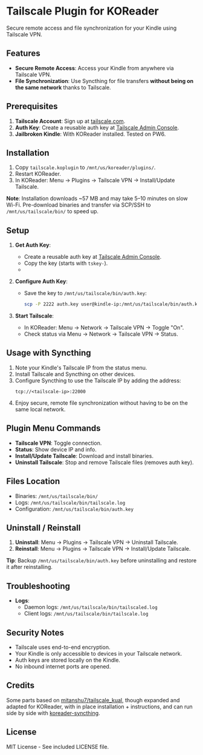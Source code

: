 # Tailscale Plugin for KOReader

Secure remote access and file synchronization for your Kindle using Tailscale VPN.

## Features

- **Secure Remote Access**: Access your Kindle from anywhere via Tailscale VPN.
- **File Synchronization**: Use Syncthing for file transfers **without being on the same network** thanks to Tailscale.

## Prerequisites

1. **Tailscale Account**: Sign up at [tailscale.com](https://tailscale.com).
2. **Auth Key**: Create a reusable auth key at [Tailscale Admin Console](https://login.tailscale.com/admin/settings/keys).
3. **Jailbroken Kindle**: With KOReader installed. Tested on PW6.

## Installation

1. Copy `tailscale.koplugin` to `/mnt/us/koreader/plugins/`.
2. Restart KOReader.
3. In KOReader: Menu → Plugins → Tailscale VPN → Install/Update Tailscale.

**Note**: Installation downloads ~57 MB and may take 5–10 minutes on slow Wi-Fi. Pre-download binaries and transfer via SCP/SSH to `/mnt/us/tailscale/bin/` to speed up.

## Setup

1. **Get Auth Key**:
   - Create a reusable auth key at [Tailscale Admin Console](https://login.tailscale.com/admin/settings/keys).
   - Copy the key (starts with `tskey-`).
   - 

2. **Configure Auth Key**:
   - Save the key to `/mnt/us/tailscale/bin/auth.key`:
     ```sh
     scp -P 2222 auth.key user@kindle-ip:/mnt/us/tailscale/bin/auth.key
     ```

3. **Start Tailscale**:
   - In KOReader: Menu → Network → Tailscale VPN → Toggle "On".
   - Check status via Menu → Network → Tailscale VPN → Status.

## Usage with Syncthing

1. Note your Kindle's Tailscale IP from the status menu.
2. Install Tailscale and Syncthing on other devices.
3. Configure Syncthing to use the Tailscale IP by adding the address:
   ```
   tcp://<tailscale-ip>:22000
   ```
4. Enjoy secure, remote file synchronization without having to be on the same local network.

## Plugin Menu Commands

- **Tailscale VPN**: Toggle connection.
- **Status**: Show device IP and info.
- **Install/Update Tailscale**: Download and install binaries.
- **Uninstall Tailscale**: Stop and remove Tailscale files (removes auth key).

## Files Location

- Binaries: `/mnt/us/tailscale/bin/`
- Logs: `/mnt/us/tailscale/bin/tailscale.log`
- Configuration: `/mnt/us/tailscale/bin/auth.key`

## Uninstall / Reinstall

1. **Uninstall**: Menu → Plugins → Tailscale VPN → Uninstall Tailscale.
2. **Reinstall**: Menu → Plugins → Tailscale VPN → Install/Update Tailscale.

**Tip**: Backup `/mnt/us/tailscale/bin/auth.key` before uninstalling and restore it after reinstalling.

## Troubleshooting

- **Logs**:
  - Daemon logs: `/mnt/us/tailscale/bin/tailscaled.log`
  - Client logs: `/mnt/us/tailscale/bin/tailscale.log`

## Security Notes

- Tailscale uses end-to-end encryption.
- Your Kindle is only accessible to devices in your Tailscale network.
- Auth keys are stored locally on the Kindle.
- No inbound internet ports are opened.

## Credits

Some parts based on [mitanshu7/tailscale_kual](https://github.com/mitanshu7/tailscale_kual), though expanded and adapted for KOReader, with in place installation + instructions, and can run side by side with [koreader-syncthing](https://github.com/jasonchoimtt/koreader-syncthing).

## License

MIT License - See included LICENSE file.
